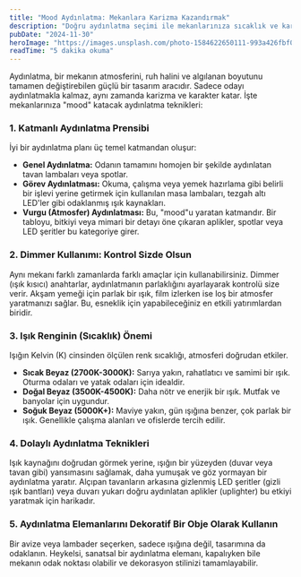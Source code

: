 ```yaml
---
title: "Mood Aydınlatma: Mekanlara Karizma Kazandırmak"
description: "Doğru aydınlatma seçimi ile mekanlarınıza sıcaklık ve karakter katmak için kullanabileceğiniz teknikler."
pubDate: "2024-11-30"
heroImage: "https://images.unsplash.com/photo-1584622650111-993a426fbf0a?ixlib=rb-4.0.3&ixid=MnwxMjA3fDB8MHxwaG90by1wYWdlfHx8fGVufDB8fHx8&auto=format&fit=crop&w=800&q=80"
readTime: "5 dakika okuma"
---
```


Aydınlatma, bir mekanın atmosferini, ruh halini ve algılanan boyutunu tamamen değiştirebilen güçlü bir tasarım aracıdır. Sadece odayı aydınlatmakla kalmaz, aynı zamanda karizma ve karakter katar. İşte mekanlarınıza "mood" katacak aydınlatma teknikleri:

### 1. Katmanlı Aydınlatma Prensibi
İyi bir aydınlatma planı üç temel katmandan oluşur:
*   **Genel Aydınlatma:** Odanın tamamını homojen bir şekilde aydınlatan tavan lambaları veya spotlar.
*   **Görev Aydınlatması:** Okuma, çalışma veya yemek hazırlama gibi belirli bir işlevi yerine getirmek için kullanılan masa lambaları, tezgah altı LED'ler gibi odaklanmış ışık kaynakları.
*   **Vurgu (Atmosfer) Aydınlatması:** Bu, "mood"u yaratan katmandır. Bir tabloyu, bitkiyi veya mimari bir detayı öne çıkaran aplikler, spotlar veya LED şeritler bu kategoriye girer.

### 2. Dimmer Kullanımı: Kontrol Sizde Olsun
Aynı mekanı farklı zamanlarda farklı amaçlar için kullanabilirsiniz. Dimmer (ışık kısıcı) anahtarlar, aydınlatmanın parlaklığını ayarlayarak kontrolü size verir. Akşam yemeği için parlak bir ışık, film izlerken ise loş bir atmosfer yaratmanızı sağlar. Bu, esneklik için yapabileceğiniz en etkili yatırımlardan biridir.

### 3. Işık Renginin (Sıcaklık) Önemi
Işığın Kelvin (K) cinsinden ölçülen renk sıcaklığı, atmosferi doğrudan etkiler.
*   **Sıcak Beyaz (2700K-3000K):** Sarıya yakın, rahatlatıcı ve samimi bir ışık. Oturma odaları ve yatak odaları için idealdir.
*   **Doğal Beyaz (3500K-4500K):** Daha nötr ve enerjik bir ışık. Mutfak ve banyolar için uygundur.
*   **Soğuk Beyaz (5000K+):** Maviye yakın, gün ışığına benzer, çok parlak bir ışık. Genellikle çalışma alanları ve ofislerde tercih edilir.

### 4. Dolaylı Aydınlatma Teknikleri
Işık kaynağını doğrudan görmek yerine, ışığın bir yüzeyden (duvar veya tavan gibi) yansımasını sağlamak, daha yumuşak ve göz yormayan bir aydınlatma yaratır. Alçıpan tavanların arkasına gizlenmiş LED şeritler (gizli ışık bantları) veya duvarı yukarı doğru aydınlatan aplikler (uplighter) bu etkiyi yaratmak için harikadır.

### 5. Aydınlatma Elemanlarını Dekoratif Bir Obje Olarak Kullanın
Bir avize veya lambader seçerken, sadece ışığına değil, tasarımına da odaklanın. Heykelsi, sanatsal bir aydınlatma elemanı, kapalıyken bile mekanın odak noktası olabilir ve dekorasyon stilinizi tamamlayabilir.
